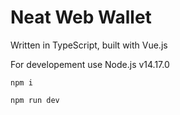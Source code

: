 # Neat Web Wallet

Written in TypeScript, built with Vue.js

For developement use Node.js v14.17.0
```
npm i
```

```
npm run dev
```
